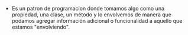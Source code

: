 - Es un patron de programacion donde tomamos algo como una propiedad, una clase, un método y lo envolvemos de manera que podamos agregar información adicional o funcionalidad a aquello que estamos "envolviendo".